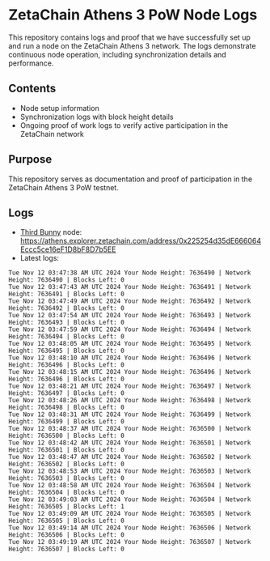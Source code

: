 # ZetaChain Athens 3 PoW Node Logs
This repository contains logs and proof that we have successfully set up and run a node on the ZetaChain Athens 3 network. The logs demonstrate continuous node operation, including synchronization details and performance.

## Contents
- Node setup information
- Synchronization logs with block height details
- Ongoing proof of work logs to verify active participation in the ZetaChain network

## Purpose
This repository serves as documentation and proof of participation in the ZetaChain Athens 3 PoW testnet.

## Logs

- [Third Bunny](https://thirdbunny.xyz/) node: https://athens.explorer.zetachain.com/address/0x225254d35dE666064Eccc5ce16eF1D8bF8D7b5EE
- Latest logs:
```
Tue Nov 12 03:47:38 AM UTC 2024 Your Node Height: 7636490 | Network Height: 7636490 | Blocks Left: 0
Tue Nov 12 03:47:43 AM UTC 2024 Your Node Height: 7636491 | Network Height: 7636491 | Blocks Left: 0
Tue Nov 12 03:47:49 AM UTC 2024 Your Node Height: 7636492 | Network Height: 7636492 | Blocks Left: 0
Tue Nov 12 03:47:54 AM UTC 2024 Your Node Height: 7636493 | Network Height: 7636493 | Blocks Left: 0
Tue Nov 12 03:47:59 AM UTC 2024 Your Node Height: 7636494 | Network Height: 7636494 | Blocks Left: 0
Tue Nov 12 03:48:05 AM UTC 2024 Your Node Height: 7636495 | Network Height: 7636495 | Blocks Left: 0
Tue Nov 12 03:48:10 AM UTC 2024 Your Node Height: 7636496 | Network Height: 7636496 | Blocks Left: 0
Tue Nov 12 03:48:15 AM UTC 2024 Your Node Height: 7636496 | Network Height: 7636496 | Blocks Left: 0
Tue Nov 12 03:48:21 AM UTC 2024 Your Node Height: 7636497 | Network Height: 7636497 | Blocks Left: 0
Tue Nov 12 03:48:26 AM UTC 2024 Your Node Height: 7636498 | Network Height: 7636498 | Blocks Left: 0
Tue Nov 12 03:48:31 AM UTC 2024 Your Node Height: 7636499 | Network Height: 7636499 | Blocks Left: 0
Tue Nov 12 03:48:37 AM UTC 2024 Your Node Height: 7636500 | Network Height: 7636500 | Blocks Left: 0
Tue Nov 12 03:48:42 AM UTC 2024 Your Node Height: 7636501 | Network Height: 7636501 | Blocks Left: 0
Tue Nov 12 03:48:47 AM UTC 2024 Your Node Height: 7636502 | Network Height: 7636502 | Blocks Left: 0
Tue Nov 12 03:48:53 AM UTC 2024 Your Node Height: 7636503 | Network Height: 7636503 | Blocks Left: 0
Tue Nov 12 03:48:58 AM UTC 2024 Your Node Height: 7636504 | Network Height: 7636504 | Blocks Left: 0
Tue Nov 12 03:49:03 AM UTC 2024 Your Node Height: 7636504 | Network Height: 7636505 | Blocks Left: 1
Tue Nov 12 03:49:09 AM UTC 2024 Your Node Height: 7636505 | Network Height: 7636505 | Blocks Left: 0
Tue Nov 12 03:49:14 AM UTC 2024 Your Node Height: 7636506 | Network Height: 7636506 | Blocks Left: 0
Tue Nov 12 03:49:19 AM UTC 2024 Your Node Height: 7636507 | Network Height: 7636507 | Blocks Left: 0
```
